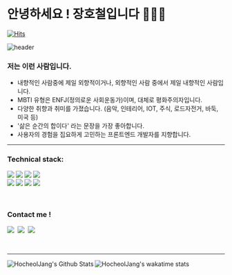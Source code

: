 # 안녕하세요 ! 장호철입니다 👋👋👋

[![Hits](https://hits.seeyoufarm.com/api/count/incr/badge.svg?url=https%3A%2F%2Fgithub.com%2FHocheolJang&count_bg=%231AC0C9&title_bg=%23928686&icon=&icon_color=%23E7E7E7&title=hits&edge_flat=false)](https://hits.seeyoufarm.com)

![header](https://capsule-render.vercel.app/api?type=Soft&color=auto&height=300&section=header&text=Smile();%20&fontSize=90&animation=fadeIn)

### 저는 이런 사람입니다.
- 내향적인 사람중에 제일 외향적이거나, 외향적인 사람 중에서 제일 내향적인 사람입니다.
- MBTI 유형은 ENFJ(정의로운 사회운동가)이며, 대체로 평화주의자입니다.
- 다양한 취향과 취미를 가졌습니다. (음악, 인테리어, IOT, 주식, 로드자전거, 바둑, 미국 등)
- '삶은 순간의 합이다' 라는 문장을 가장 좋아합니다.
- 사용자의 경험을 집요하게 고민하는 프론트엔드 개발자를 지향합니다.

---

### Technical stack:

<p>
  <span>
    <span>
      <img src="https://img.shields.io/badge/React-20232A?style=flat&logo=React&logoColor=61DAFB"/>
    </span>
    <span>
      <img src="https://img.shields.io/badge/Vue.js-35495E?style=flat&logo=Vue.js&logoColor=4FC08D"/>
    </span>
    <span>
      <img src="https://img.shields.io/badge/JavaScript-F7DF1E?style=flat&logo=JavaScript&logoColor=black"/>
    </span>
    <span>
      <img src="https://img.shields.io/badge/StyledComponent-DB7093?style=flat&logo=styled%2Dcomponents&logoColor=white"/>
    </span>
  </span>
  <br>
  <span>
    <span>
      <img src="https://img.shields.io/badge/SASS-FFBE00?style=flat&logo=Sass&logoColor=black"/>
    </span>
    <span>
      <img src="https://img.shields.io/badge/Mysql-E6B91E?style=flat-square&logo=MySql&logoColor=white"/> 
    </span>
    <span>
      <img src="https://img.shields.io/badge/HTML-E34F26?style=flat&logo=HTML5&logoColor=white"/>
    </span>
    <span>
      <img src="https://img.shields.io/badge/CSS-1572B6?style=flat&logo=css3&logoColor=white"/>
    </span>
  </span>
</p>

<br>

### Contact me !

<p align="left">
  <a href="https://hocheoljang.github.io/"><img src="https://img.shields.io/badge/Tech%20Blog-11B48A?style=flat-square&logo=Vimeo&logoColor=white&link=https://hocheoljang.github.io/"/></a>&nbsp
  <a href="https://www.instagram.com/hocheol_zhang/"><img src="https://img.shields.io/badge/Instagram-E4405F?style=flat-square&logo=Instagram&logoColor=white&link=https://www.instagram.com/hocheol_zhang/"/></a>&nbsp
  <a href="mailto:daaan@0415@gmail.com"><img src="https://img.shields.io/badge/Gmail-d14836?style=flat-square&logo=Gmail&logoColor=white&link=daaan@0415@gmail.com"/></a><br>
</p>

<br>

---
<img align="left" alt="HocheolJang's Github Stats" src="https://github-readme-stats.vercel.app/api?username=HocheolJang&show_icons=true&hide_border=true" />

![HocheolJang's wakatime stats](https://github-readme-stats.vercel.app/api/wakatime?username=HocheolJang&v=2)

